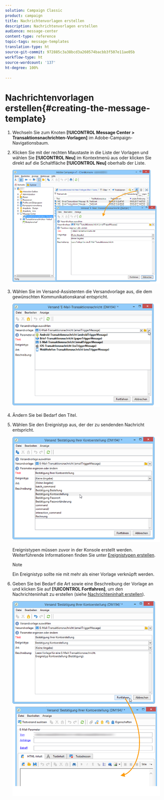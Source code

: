 ```yaml
---
solution: Campaign Classic
product: campaign
title: Nachrichtenvorlagen erstellen
description: Nachrichtenvorlagen erstellen
audience: message-center
content-type: reference
topic-tags: message-templates
translation-type: ht
source-git-commit: 972885c3a38bcd3a260574bacbb3f507e11ae05b
workflow-type: ht
source-wordcount: '137'
ht-degree: 100%

---
```



# Nachrichtenvorlagen erstellen{#creating-the-message-template}

1. Wechseln Sie zum Knoten **[!UICONTROL Message Center > Transaktionsnachrichten-Vorlagen]** im Adobe-Campaign-Navigationsbaum.
1. Klicken Sie mit der rechten Maustaste in die Liste der Vorlagen und wählen Sie **[!UICONTROL Neu]** im Kontextmenü aus oder klicken Sie direkt auf die Schaltfläche **[!UICONTROL Neu]** oberhalb der Liste.

   ![](assets/messagecenter_create_model_001.png)

1. Wählen Sie im Versand-Assistenten die Versandvorlage aus, die dem gewünschten Kommunikationskanal entspricht.

   ![](assets/messagecenter_create_model_002.png)

1. Ändern Sie bei Bedarf den Titel.
1. Wählen Sie den Ereignistyp aus, der der zu sendenden Nachricht entspricht.

   ![](assets/messagecenter_create_model_003.png)

   Ereignistypen müssen zuvor in der Konsole erstellt werden. Weiterführende Informationen finden Sie unter [Ereignistypen erstellen](../../message-center/using/creating-event-types.md).

   >[!NOTE]
   >
   >Ein Ereignistyp sollte nie mit mehr als einer Vorlage verknüpft werden.

1. Geben Sie bei Bedarf die Art sowie eine Beschreibung der Vorlage an und klicken Sie auf **[!UICONTROL Fortfahren]**, um den Nachrichteninhalt zu erstellen (siehe [Nachrichteninhalt erstellen](../../message-center/using/creating-message-content.md)).

   ![](assets/messagecenter_create_model_004.png)


